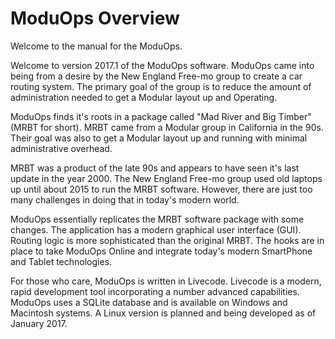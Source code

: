 # ModuOps Overview

Welcome to the manual for the ModuOps.

Welcome to version 2017.1 of the ModuOps software. ModuOps came into being from a desire by the New England Free-mo group to create a car routing system. The primary goal of the group is to reduce the amount of administration needed to get a Modular layout up and Operating.

ModuOps finds it's roots in a package called "Mad River and Big Timber" \(MRBT for short\). MRBT came from a Modular group in California in the 90s. Their goal was also to get a Modular layout up and running with minimal administrative overhead.

MRBT was a product of the late 90s and appears to have seen it's last update in the year 2000. The New England Free-mo group used old laptops up until about 2015 to run the MRBT software. However, there are just too many challenges in doing that in today's modern world.

ModuOps essentially replicates the MRBT software package with some changes. The application has a modern graphical user interface \(GUI\). Routing logic is more sophisticated than the original MRBT. The hooks are in place to take ModuOps Online and integrate today's modern SmartPhone and Tablet technologies.

For those who care, ModuOps is written in Livecode. Livecode is a modern, rapid development tool incorporating a number advanced capabilities. ModuOps uses a SQLite database and is available on Windows and Macintosh systems. A Linux version is planned and being developed as of January 2017.

